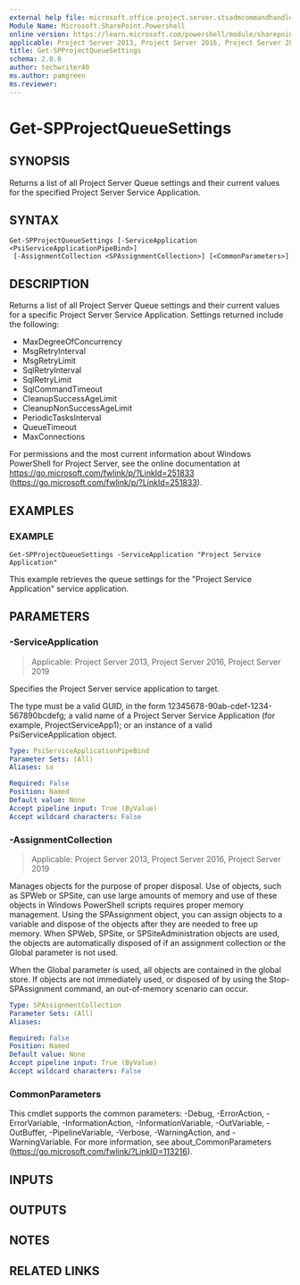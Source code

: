 ```yaml
---
external help file: microsoft.office.project.server.stsadmcommandhandler.dll-help.xml
Module Name: Microsoft.SharePoint.Powershell
online version: https://learn.microsoft.com/powershell/module/sharepoint-server/get-spprojectqueuesettings
applicable: Project Server 2013, Project Server 2016, Project Server 2019
title: Get-SPProjectQueueSettings
schema: 2.0.0
author: techwriter40
ms.author: pamgreen
ms.reviewer:
---
```


# Get-SPProjectQueueSettings

## SYNOPSIS
Returns a list of all Project Server Queue settings and their current values for the specified Project Server Service Application.

## SYNTAX

```
Get-SPProjectQueueSettings [-ServiceApplication <PsiServiceApplicationPipeBind>]
 [-AssignmentCollection <SPAssignmentCollection>] [<CommonParameters>]
```

## DESCRIPTION
Returns a list of all Project Server Queue settings and their current values for a specific Project Server Service Application.
Settings returned include the following:

- MaxDegreeOfConcurrency
- MsgRetryInterval
- MsgRetryLimit
- SqlRetryInterval
- SqlRetryLimit
- SqlCommandTimeout
- CleanupSuccessAgeLimit
- CleanupNonSuccessAgeLimit
- PeriodicTasksInterval
- QueueTimeout
- MaxConnections

For permissions and the most current information about Windows PowerShell for Project Server, see the online documentation at https://go.microsoft.com/fwlink/p/?LinkId=251833 (https://go.microsoft.com/fwlink/p/?LinkId=251833).

## EXAMPLES

### EXAMPLE
```
Get-SPProjectQueueSettings -ServiceApplication "Project Service Application"
```

This example retrieves the queue settings for the "Project Service Application" service application.

## PARAMETERS

### -ServiceApplication

> Applicable: Project Server 2013, Project Server 2016, Project Server 2019

Specifies the Project Server service application to target.

The type must be a valid GUID, in the form 12345678-90ab-cdef-1234-567890bcdefg; a valid name of a Project Server Service Application (for example, ProjectServiceApp1); or an instance of a valid PsiServiceApplication object.

```yaml
Type: PsiServiceApplicationPipeBind
Parameter Sets: (All)
Aliases: sa

Required: False
Position: Named
Default value: None
Accept pipeline input: True (ByValue)
Accept wildcard characters: False
```

### -AssignmentCollection

> Applicable: Project Server 2013, Project Server 2016, Project Server 2019

Manages objects for the purpose of proper disposal.
Use of objects, such as SPWeb or SPSite, can use large amounts of memory and use of these objects in Windows PowerShell scripts requires proper memory management.
Using the SPAssignment object, you can assign objects to a variable and dispose of the objects after they are needed to free up memory.
When SPWeb, SPSite, or SPSiteAdministration objects are used, the objects are automatically disposed of if an assignment collection or the Global parameter is not used.

When the Global parameter is used, all objects are contained in the global store.
If objects are not immediately used, or disposed of by using the Stop-SPAssignment command, an out-of-memory scenario can occur.

```yaml
Type: SPAssignmentCollection
Parameter Sets: (All)
Aliases:

Required: False
Position: Named
Default value: None
Accept pipeline input: True (ByValue)
Accept wildcard characters: False
```

### CommonParameters
This cmdlet supports the common parameters: -Debug, -ErrorAction, -ErrorVariable, -InformationAction, -InformationVariable, -OutVariable, -OutBuffer, -PipelineVariable, -Verbose, -WarningAction, and -WarningVariable. For more information, see about_CommonParameters (https://go.microsoft.com/fwlink/?LinkID=113216).

## INPUTS

## OUTPUTS

## NOTES

## RELATED LINKS
